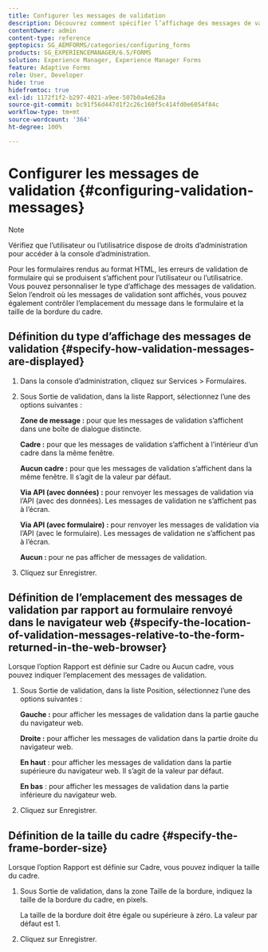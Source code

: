 ```yaml
---
title: Configurer les messages de validation
description: Découvrez comment spécifier l’affichage des messages de validation et leur emplacement par rapport au formulaire renvoyé dans le navigateur web.
contentOwner: admin
content-type: reference
geptopics: SG_AEMFORMS/categories/configuring_forms
products: SG_EXPERIENCEMANAGER/6.5/FORMS
solution: Experience Manager, Experience Manager Forms
feature: Adaptive Forms
role: User, Developer
hide: true
hidefromtoc: true
exl-id: 1172f1f2-b297-4021-a9ee-507b0a4e628a
source-git-commit: bc91f56d447d1f2c26c160f5c414fd0e6054f84c
workflow-type: tm+mt
source-wordcount: '364'
ht-degree: 100%

---
```


# Configurer les messages de validation {#configuring-validation-messages}

>[!NOTE]
> 
> Vérifiez que l’utilisateur ou l’utilisatrice dispose de droits d’administration pour accéder à la console d’administration.

Pour les formulaires rendus au format HTML, les erreurs de validation de formulaire qui se produisent s’affichent pour l’utilisateur ou l’utilisatrice. Vous pouvez personnaliser le type d’affichage des messages de validation. Selon l’endroit où les messages de validation sont affichés, vous pouvez également contrôler l’emplacement du message dans le formulaire et la taille de la bordure du cadre.

## Définition du type d’affichage des messages de validation {#specify-how-validation-messages-are-displayed}

1. Dans la console d’administration, cliquez sur Services > Formulaires.
1. Sous Sortie de validation, dans la liste Rapport, sélectionnez l’une des options suivantes :

   **Zone de message :** pour que les messages de validation s’affichent dans une boîte de dialogue distincte.

   **Cadre :** pour que les messages de validation s’affichent à l’intérieur d’un cadre dans la même fenêtre.

   **Aucun cadre :** pour que les messages de validation s’affichent dans la même fenêtre. Il s’agit de la valeur par défaut.

   **Via API (avec données) :** pour renvoyer les messages de validation via l’API (avec des données). Les messages de validation ne s’affichent pas à l’écran.

   **Via API (avec formulaire) :** pour renvoyer les messages de validation via l’API (avec le formulaire). Les messages de validation ne s’affichent pas à l’écran.

   **Aucun :** pour ne pas afficher de messages de validation.

1. Cliquez sur Enregistrer.

## Définition de l’emplacement des messages de validation par rapport au formulaire renvoyé dans le navigateur web {#specify-the-location-of-validation-messages-relative-to-the-form-returned-in-the-web-browser}

Lorsque l’option Rapport est définie sur Cadre ou Aucun cadre, vous pouvez indiquer l’emplacement des messages de validation.

1. Sous Sortie de validation, dans la liste Position, sélectionnez l’une des options suivantes :

   **Gauche :** pour afficher les messages de validation dans la partie gauche du navigateur web.

   **Droite :** pour afficher les messages de validation dans la partie droite du navigateur web.

   **En haut** : pour afficher les messages de validation dans la partie supérieure du navigateur web. Il s’agit de la valeur par défaut.

   **En bas** : pour afficher les messages de validation dans la partie inférieure du navigateur web.

1. Cliquez sur Enregistrer.

## Définition de la taille du cadre {#specify-the-frame-border-size}

Lorsque l’option Rapport est définie sur Cadre, vous pouvez indiquer la taille du cadre.

1. Sous Sortie de validation, dans la zone Taille de la bordure, indiquez la taille de la bordure du cadre, en pixels.

   La taille de la bordure doit être égale ou supérieure à zéro. La valeur par défaut est 1.

1. Cliquez sur Enregistrer.
